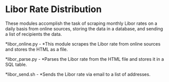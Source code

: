 # Libor Rate Distribution

These modules accomplish the task of scraping monthly Libor rates on a daily
basis from online sources, storing the data in a database, and sending a list of
recipients the data.

*libor_online.py - *This module scrapes the Libor rate from online sources and
stores the HTML as a file.

*libor_parse.py - *Parses the Libor rate from the HTML file and stores it in a SQL table.

*libor_send.sh - *Sends the Libor rate via email to a list of addresses.
